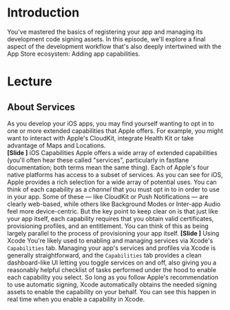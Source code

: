 # Introduction
You've mastered the basics of registering your app and managing its development code signing assets. In this episode, we'll explore a final aspect of the development workflow that's also deeply intertwined with the App Store ecosystem: Adding app capabilities.
# Lecture
## About Services
As you develop your iOS apps, you may find yourself wanting to opt in to one or more extended capabilities that Apple offers. For example, you might want to interact with Apple's CloudKit, integrate Health Kit or take advantage of Maps and Locations.  
**[Slide ]** iOS Capabilities
Apple offers a wide array of extended capabilities (you'll often hear these called "services", particularly in fastlane documentation; both terms mean the same thing). 
Each of Apple's four native platforms has access to a subset of services. As you can see for iOS, Apple provides a rich selection for a wide array of potential uses. 
You can think of each capability as a *channel* that you must opt in to in order to use in your app. Some of these — like CloudKit or Push Notifications — are clearly web-based, while others like Background Modes or Inter-app Audio feel more device-centric. 
But the key point to keep clear on is that just like your app itself, each capability requires that you obtain valid certificates, provisioning profiles, and an entitlement. You can think of this as being largely parallel to the process of provisioning your app itself.
**[Slide ]** Using Xcode 
You're likely used to enabling and managing services via Xcode's `Capabilities` tab. Managing your app's services and profiles via Xcode is generally straightforward, and the `Capabilities` tab provides a clean dashboard-like UI letting you toggle services on and off, also giving you a reasonably helpful checklist of tasks performed under the hood to enable each capability you select. 
So long as you follow Apple's recommendation to use automatic signing, Xcode automatically obtains the needed signing assets to enable the capability on your behalf. You can see this happen in real time when you enable a capability in Xcode. 



<!-- But adding a capability doesn't seem to inform Xcode - either the "dashboard" or the Entitlements.plist file. Why? Do we need to disable Xcode management of capabilities to use this? -->


<!-- Also, I'm not clear what's happening where. Why doesn't App Store Connect show enabled capabilities in its Features tab? -->
